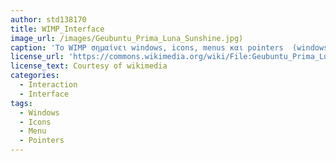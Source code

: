 ```yaml
---
author: std138170
title: WIMP_Interface
image_url: /images/Geubuntu_Prima_Luna_Sunshine.jpg)
caption: 'Το WIMP σημαίνει windows, icons, menus και pointers  (windows, icons, mice και pull-down μενού) και είναι το προεπιλεγμένο στυλ διεπαφής για την πλειοψηφία των διαδραστικών συστημάτων ηλεκτρονικών υπολογιστών που χρησιμοποιούνται σήμερα, ειδικά στον χώρο των υπολογιστών και των επιτραπέζιων σταθμών εργασίας.'
license_url: 'https://commons.wikimedia.org/wiki/File:Geubuntu_Prima_Luna_Sunshine.jpg'
license_text: Courtesy of wikimedia
categories:
  - Interaction
  - Interface
tags:
  - Windows
  - Icons
  - Menu
  - Pointers
---
```

